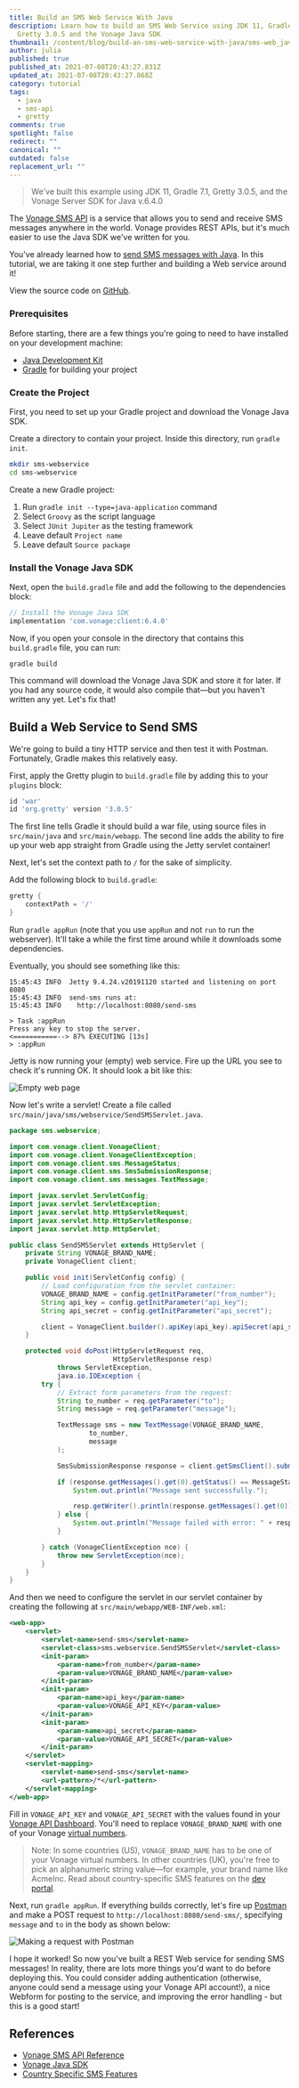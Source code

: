 ```yaml
---
title: Build an SMS Web Service With Java
description: Learn how to build an SMS Web Service using JDK 11, Gradle 7.1,
  Gretty 3.0.5 and the Vonage Java SDK
thumbnail: /content/blog/build-an-sms-web-service-with-java/sms-web_java_1200x600.png
author: julia
published: true
published_at: 2021-07-08T20:43:27.831Z
updated_at: 2021-07-08T20:43:27.868Z
category: tutorial
tags:
  - java
  - sms-api
  - gretty
comments: true
spotlight: false
redirect: ""
canonical: ""
outdated: false
replacement_url: ""
---
```

> We've built this example using JDK 11, Gradle 7.1, Gretty 3.0.5, and the Vonage Server SDK for Java v.6.4.0

The [Vonage SMS API](https://developer.vonage.com/messaging/sms/overview) is a service that allows you to send and receive SMS messages anywhere in the world. Vonage provides REST APIs, but it's much easier to use the Java SDK we've written for you.

You've already learned how to [send SMS messages with Java](https://learn.vonage.com/blog/2017/05/03/send-sms-messages-with-java-dr/). In this tutorial, we are taking it one step further and building a Web service around it! 

View the source code on [GitHub](https://github.com/nexmo-community/java-send-sms-webservice).

### Prerequisites

Before starting, there are a few things you're going to need to have installed on your development machine:

* [Java Development Kit](https://www.oracle.com/java/technologies/javase-downloads.html)
* [Gradle](https://gradle.org/) for building your project

<sign-up number></sign-up>

### Create the Project

First, you need to set up your Gradle project and download the Vonage Java SDK.

Create a directory to contain your project. Inside this directory, run `gradle init`.

```bash
mkdir sms-webservice
cd sms-webservice
```

Create a new Gradle project: 

1. Run `gradle init --type=java-application` command
2. Select `Groovy` as the script language
3. Select `JUnit Jupiter` as the testing framework 
4. Leave default `Project name`
5. Leave default `Source package`

### Install the Vonage Java SDK

Next, open the `build.gradle` file and add the following to the dependencies block:

```groovy
// Install the Vonage Java SDK
implementation 'com.vonage:client:6.4.0'
```

Now, if you open your console in the directory that contains this `build.gradle` file, you can run:

```shell
gradle build
```

This command will download the Vonage Java SDK and store it for later. If you had any source code, it would also compile that—but you haven't written any yet. Let's fix that!

## Build a Web Service to Send SMS

We're going to build a tiny HTTP service and then test it with Postman. Fortunately, Gradle makes this relatively easy.

First, apply the Gretty plugin to `build.gradle` file by adding this to your `plugins` block:

```groovy
id 'war'
id 'org.gretty' version '3.0.5'
```

The first line tells Gradle it should build a war file, using source files in `src/main/java` and `src/main/webapp`. The second line adds the ability to fire up your web app straight from Gradle using the Jetty servlet container!

Next, let's set the context path to `/` for the sake of simplicity.

Add the following block to `build.gradle`:

```groovy
gretty {
    contextPath = '/'
}
```

Run `gradle appRun` (note that you use `appRun` and not `run` to run the webserver). It'll take a while the first time around while it downloads some dependencies.

Eventually, you should see something like this:

```shell
15:45:43 INFO  Jetty 9.4.24.v20191120 started and listening on port 8080
15:45:43 INFO  send-sms runs at:
15:45:43 INFO    http://localhost:8080/send-sms

> Task :appRun
Press any key to stop the server.
<===========--> 87% EXECUTING [13s]
> :appRun
```

Jetty is now running your (empty) web service. Fire up the URL you see to check it's running OK. It should look a bit like this:

![Empty web page](/content/blog/how-to-send-sms-messages-with-java/empty-web.png "Empty web page")

Now let's write a servlet! Create a file called `src/main/java/sms/webservice/SendSMSServlet.java`.

```java
package sms.webservice;

import com.vonage.client.VonageClient;
import com.vonage.client.VonageClientException;
import com.vonage.client.sms.MessageStatus;
import com.vonage.client.sms.SmsSubmissionResponse;
import com.vonage.client.sms.messages.TextMessage;

import javax.servlet.ServletConfig;
import javax.servlet.ServletException;
import javax.servlet.http.HttpServletRequest;
import javax.servlet.http.HttpServletResponse;
import javax.servlet.http.HttpServlet;

public class SendSMSServlet extends HttpServlet {
    private String VONAGE_BRAND_NAME;
    private VonageClient client;

    public void init(ServletConfig config) {
        // Load configuration from the servlet container:
        VONAGE_BRAND_NAME = config.getInitParameter("from_number");
        String api_key = config.getInitParameter("api_key");
        String api_secret = config.getInitParameter("api_secret");

        client = VonageClient.builder().apiKey(api_key).apiSecret(api_secret).build();
    }

    protected void doPost(HttpServletRequest req,
                          HttpServletResponse resp)
            throws ServletException,
            java.io.IOException {
        try {
            // Extract form parameters from the request:
            String to_number = req.getParameter("to");
            String message = req.getParameter("message");

            TextMessage sms = new TextMessage(VONAGE_BRAND_NAME,
                    to_number,
                    message
            );

            SmsSubmissionResponse response = client.getSmsClient().submitMessage(sms);

            if (response.getMessages().get(0).getStatus() == MessageStatus.OK) {
                System.out.println("Message sent successfully.");

                resp.getWriter().println(response.getMessages().get(0));
            } else {
                System.out.println("Message failed with error: " + response.getMessages().get(0).getErrorText());
            }

        } catch (VonageClientException nce) {
            throw new ServletException(nce);
        }
    }
}
```

And then we need to configure the servlet in our servlet container by creating the following at `src/main/webapp/WEB-INF/web.xml`:

```xml
<web-app>
    <servlet>
        <servlet-name>send-sms</servlet-name>
        <servlet-class>sms.webservice.SendSMSServlet</servlet-class>
        <init-param>
            <param-name>from_number</param-name>
            <param-value>VONAGE_BRAND_NAME</param-value>
        </init-param>
        <init-param>
            <param-name>api_key</param-name>
            <param-value>VONAGE_API_KEY</param-value>
        </init-param>
        <init-param>
            <param-name>api_secret</param-name>
            <param-value>VONAGE_API_SECRET</param-value>
        </init-param>
    </servlet>
    <servlet-mapping>
        <servlet-name>send-sms</servlet-name>
        <url-pattern>/*</url-pattern>
    </servlet-mapping>
</web-app>
```

Fill in `VONAGE_API_KEY` and `VONAGE_API_SECRET` with the values found in your [Vonage API Dashboard](https://dashboard.nexmo.com/). You'll need to replace `VONAGE_BRAND_NAME` with one of your Vonage [virtual numbers](https://dashboard.nexmo.com/your-numbers).

> Note: In some countries (US), `VONAGE_BRAND_NAME` has to be one of your Vonage virtual numbers. In other countries (UK), you're free to pick an alphanumeric string value—for example, your brand name like AcmeInc. Read about country-specific SMS features on the [dev portal](https://developer.vonage.com/messaging/sms/guides/country-specific-features).

Next, run `gradle appRun`. If everything builds correctly, let's fire up [Postman](https://www.getpostman.com/) and make a POST request to `http://localhost:8080/send-sms/`, specifying `message` and `to` in the body as shown below:

![Making a request with Postman](/content/blog/buid-an-sms-web-service-with-java/postman-request.png "Making a request with Postman")

I hope it worked! So now you've built a REST Web service for sending SMS messages! In reality, there are lots more things you'd want to do before deploying this. You could consider adding authentication (otherwise, anyone could send a message using your Vonage API account!), a nice Webform for posting to the service, and improving the error handling - but this is a good start!

## References

* [Vonage SMS API Reference](https://developer.vonage.com/api/sms?theme=dark)
* [Vonage Java SDK](https://github.com/Vonage/vonage-java-sdk)
* [Country Specific SMS Features](https://developer.vonage.com/messaging/sms/guides/country-specific-features)
